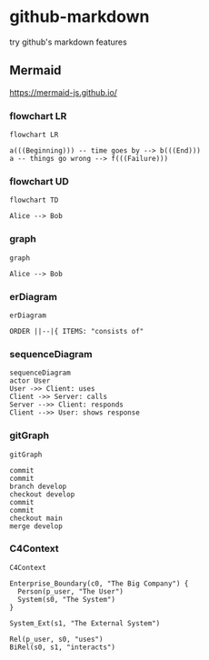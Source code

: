 # github-markdown

try github's markdown features


## Mermaid

https://mermaid-js.github.io/

### flowchart LR

``` mermaid
flowchart LR

a(((Beginning))) -- time goes by --> b(((End)))
a -- things go wrong --> f(((Failure)))
```

### flowchart UD

```mermaid
flowchart TD

Alice --> Bob
```

### graph

```mermaid
graph

Alice --> Bob
```

### erDiagram

```mermaid
erDiagram

ORDER ||--|{ ITEMS: "consists of"

```

### sequenceDiagram

```mermaid
sequenceDiagram
actor User
User ->> Client: uses
Client ->> Server: calls
Server -->> Client: responds
Client -->> User: shows response
```

### gitGraph

```mermaid
gitGraph

commit
commit
branch develop
checkout develop
commit
commit
checkout main
merge develop
```

### C4Context

```mermaid
C4Context

Enterprise_Boundary(c0, "The Big Company") {
  Person(p_user, "The User")
  System(s0, "The System")
}

System_Ext(s1, "The External System")

Rel(p_user, s0, "uses")
BiRel(s0, s1, "interacts")
```
